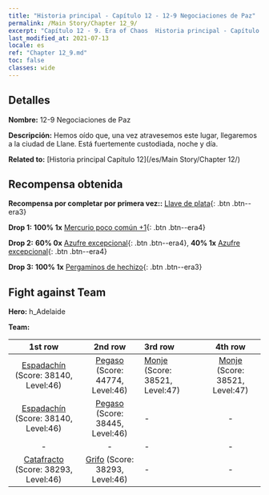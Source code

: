 ```yaml
---
title: "Historia principal - Capítulo 12 - 12-9 Negociaciones de Paz"
permalink: /Main Story/Chapter 12_9/
excerpt: "Capítulo 12 - 9. Era of Chaos  Historia principal - Capítulo 12_9. 12-9 Negociaciones de Paz"
last_modified_at: 2021-07-13
locale: es
ref: "Chapter 12_9.md"
toc: false
classes: wide
---
```


## Detalles

 **Nombre:** 12-9 Negociaciones de Paz

 **Descripción:** Hemos oído que, una vez atravesemos este lugar, llegaremos a la ciudad de Llane. Está fuertemente custodiada, noche y día.

 **Related to:** [Historia principal Capítulo 12](/es/Main Story/Chapter 12/)

## Recompensa obtenida

 **Recompensa por completar por primera vez::** [Llave de plata](/ItemsES/con_693/){: .btn .btn--era3}

 **Drop 1:** **100% 1x** [Mercurio poco común +1](/ItemsES/mat_42/){: .btn .btn--era4}

 **Drop 2:** **60% 0x** [Azufre excepcional](/ItemsES/mat_36/){: .btn .btn--era4}, **40% 1x** [Azufre excepcional](/ItemsES/mat_36/){: .btn .btn--era4}

 **Drop 3:** **100% 1x** [Pergaminos de hechizo](/ItemsES/con_694/){: .btn .btn--era3}


## Fight against Team
 **Hero:** h_Adelaide

 **Team:**


  | 1st row | 2nd row | 3rd row | 4th row |
  |:----:|:----:|:----|:----:|
  | [Espadachín](/es/units/Swordsman/) (Score: 38140, Level:46)  | [Pegaso](/es/units/Pegasus/) (Score: 44774, Level:46)  | [Monje](/es/units/Monk/) (Score: 38521, Level:47)  | [Monje](/es/units/Monk/) (Score: 38521, Level:47)  |
  | [Espadachín](/es/units/Swordsman/) (Score: 38140, Level:46)  | [Pegaso](/es/units/Pegasus/) (Score: 38445, Level:46)  | - | - |
  | - | - | - | - |
  | [Catafracto](/es/units/Cavalier/) (Score: 38293, Level:46)  | [Grifo](/es/units/Griffin/) (Score: 38293, Level:46)  | - | - |


